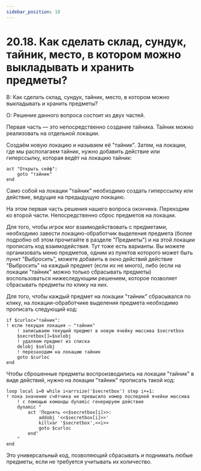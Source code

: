 ```yaml
---
sidebar_position: 18
---
```


# 20.18. Как сделать склад, сундук, тайник, место, в котором можно выкладывать и хранить предметы?
<!-- [:faq_20_18] -->
В: Как сделать склад, сундук, тайник, место, в котором можно выкладывать и хранить предметы?

О:
Решение данного вопроса состоит из двух частей.

Первая часть — это непосредственно создание тайника. Тайник можно реализовать на отдельной локации.

Создаём новую локацию и называем её "тайник". Затем, на локации, где мы располагаем тайник, нужно добавить действие или гиперссылку, которая ведёт на локацию тайник:
```qsp
act "Открыть сейф":
	goto "тайник"
end
```
Само собой на локации "тайник" необходимо создать гиперссылку или действие, ведущие на предыдущую локацию.

На этом первая часть решения нашего вопроса окончена. Переходим ко второй части. Непосредственно сброс предметов на локации.

Для того, чтобы игрок мог взаимодействовать с предметами, необходимо завести локацию-обработчик выделения предмета (более подробно об этом прочитайте в разделе "Предметы") и на этой локации прописать код взаимодействия. Тут тоже есть варианты. Вы можете организовать меню предметов, одним из пунктов которого может быть пункт "Выбросить", можете добавить в окно действий действие "Выбросить" на каждый предмет (если их не много), либо (если на локации "тайник" можно только сбрасывать предметы) воспользоваться нижеследующим решением, которое позволяет сбрасывать предметы по клику на них.

Для того, чтобы каждый предмет на локации "тайник" сбрасывался по клику, на локации-обработчике выделения предмета необходимо прописать следующий код:
```qsp
if $curloc="тайник":
! если текущая локация — "тайник"
	! записываем текущий предмет в новую ячейку массива $secretbox
	$secretbox[]=$selobj
	! удаляем предмет из списка
	delobj $selobj
	! перезаходим на локацию тайник
	goto $curloc
end
```
Чтобы сброшенные предметы воспроизводились на локации "тайник" в виде действий, нужно на локации "тайник" прописать такой код:
```qsp
loop local i=0 while i<arrsize('$secretbox') step i+=1:
! пока значение счётчика не превысило номер последней ячейки массива
	! с помощью команды dynamic генерируем действие
	dynamic "
		act 'Поднять <<$secretbox[i]>>:
			addobj '<<$secretbox[i]>>'
			killvar '$secretbox',<<i>>
			goto $curloc
		end'
	"
end
```
Это универсальный код, позволяющий сбрасывать и поднимать любые предметы, если не требуется учитывать их количество.
